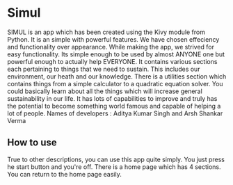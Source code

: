 # Simul
SIMUL is an app which has been created using the Kivy module from Python. It is an simple with powerful features. We have chosen effeciency and functionality over appearance. While making the app, we strived for easy functionality. Its simple enough to be used by almost ANYONE one but powerful enough to actually help EVERYONE.  It contains various sections each pertaining to things that we need to sustain. This includes our environment, our heath and our knowledge. There is a utilities section which contains things from a simple calculator to a quadratic equation solver. You could basically learn about all the things which will increase general sustainability in our life. It has lots of capabilities to improve and truly has the potential to become something world famous and capable of helping a lot of people. Names of developers : Aditya Kumar Singh and Arsh Shankar Verma
## How to use
True to other descriptions, you can use this app quite simply. You just press he start button and you're off. There is a home page which has 4 sections. You can return to the home page easily.
